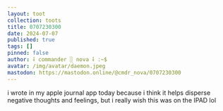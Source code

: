 ```yaml
---
layout: toot
collection: toots
title: 0707230300
date: 2024-07-07
published: true
tags: []
pinned: false
author: ⸸ commander ░ nova ⸸ :~$
avatar: /img/avatar/daemon.jpeg
mastodon: https://mastodon.online/@cmdr_nova/0707230300
---
```


i wrote in my apple journal app today because i think it helps disperse negative thoughts and feelings, but i really wish this was on the IPAD lol
